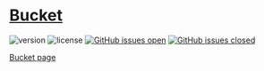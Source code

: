 # [Bucket](https://datacentricdesign.org/tools/bucket)

![version](https://img.shields.io/badge/version-0.0.2-blue.svg)
![license](https://img.shields.io/badge/license-MIT-blue.svg)
[![GitHub issues open](https://img.shields.io/github/issues/datacentricdesign/bucket.svg?maxAge=2592000)]()
[![GitHub issues closed](https://img.shields.io/github/issues-closed-raw/datacentricdesign/bucket.svg?maxAge=2592000)]()

[Bucket page](https://datacentricdesign.org/bucket)
